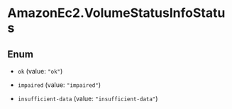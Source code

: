 # AmazonEc2.VolumeStatusInfoStatus

## Enum


* `ok` (value: `"ok"`)

* `impaired` (value: `"impaired"`)

* `insufficient-data` (value: `"insufficient-data"`)


